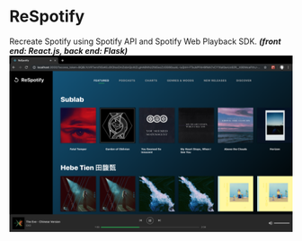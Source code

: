 # ReSpotify
Recreate Spotify using Spotify API and Spotify Web Playback SDK. ***(front end: React.js, back end: Flask)***
![screenshot](respotify/screenshot.png)
